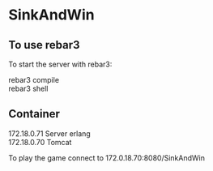# SinkAndWin

<h2> To use rebar3 </h2>
To start the server with rebar3: 

rebar3 compile <br>
rebar3 shell <br>

<h2> Container </h2>

172.18.0.71 Server erlang <br>
172.18.0.70 Tomcat <br>

To play the game connect to 172.0.18.70:8080/SinkAndWin
